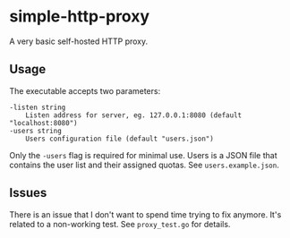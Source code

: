 # simple-http-proxy
A very basic self-hosted HTTP proxy.

## Usage
The executable accepts two parameters:
```
-listen string
	Listen address for server, eg. 127.0.0.1:8080 (default "localhost:8080")
-users string
	Users configuration file (default "users.json")
```

Only the `-users` flag is required for minimal use. Users is a JSON file that contains
the user list and their assigned quotas. See `users.example.json`.

## Issues
There is an issue that I don't want to spend time trying to fix anymore.
It's related to a non-working test. See `proxy_test.go` for details.
